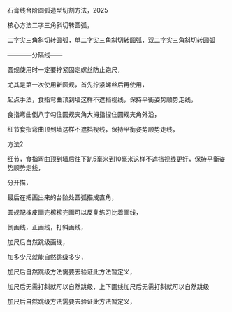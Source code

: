 
石膏线台阶圆弧造型切割方法，2025

核心方法二字三角斜切转圆弧，



二字尖三角斜切转圆弧，单二字尖三角斜切转圆弧，双二字尖三角斜切转圆弧



————分隔线——


圆规使用时一定要拧紧固定螺丝防止跑尺，

尤其是第一次使用新圆规，首先拧紧螺丝后再使用，


起点手法，食指弯曲顶到墙这样不遮挡视线，保持平衡姿势顺势走线，


食指弯曲倒八字勾住圆规夹角大拇指捏住圆规夹角外沿，

细节食指弯曲顶到墙这样不遮挡视线，保持平衡姿势顺势走线，



方法2  

细节，食指弯曲顶到墙后往下趴5毫米到10毫米这样不遮挡视线更好，保持平衡姿势顺势走线，




分开描，

最后在把画出来的台阶处圆弧描成直角，

圆规配橡皮画完檫檫完画可以反复练习比着画线，



倒画线，正画线，打斜画线，

加尺后自然跳级画线，


加多少尺就能自然跳级多少，


加尺后自然跳级方法需要去验证此方法暂定义，

加尺后无需打斜就可以自然跳级，上下画线加尺后无需打斜就可以自然跳级



加尺后自然跳级方法需要去验证此方法暂定义，




